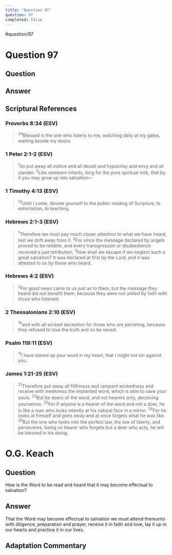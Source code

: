 ```yaml
---
title: "Question 97"
question: 97
completed: false
---
```

#question/97
# Question 97

## Question


## Answer


## Scriptural References
### Proverbs 8:34 (ESV)
> <sup>34</sup>Blessed is the one who listens to me, watching daily at my gates, waiting beside my doors.

### 1 Peter 2:1-2 (ESV)
> <sup>1</sup>So put away all malice and all deceit and hypocrisy and envy and all slander.
> <sup>2</sup>Like newborn infants, long for the pure spiritual milk, that by it you may grow up into salvation—

### 1 Timothy 4:13 (ESV)
> <sup>13</sup>Until I come, devote yourself to the public reading of Scripture, to exhortation, to teaching.

### Hebrews 2:1-3 (ESV)
> <sup>1</sup>Therefore we must pay much closer attention to what we have heard, lest we drift away from it.
> <sup>2</sup>For since the message declared by angels proved to be reliable, and every transgression or disobedience received a just retribution,
> <sup>3</sup>how shall we escape if we neglect such a great salvation? It was declared at first by the Lord, and it was attested to us by those who heard,

### Hebrews 4:2 (ESV)
> <sup>2</sup>For good news came to us just as to them, but the message they heard did not benefit them, because they were not united by faith with those who listened.

### 2 Thessalonians 2:10 (ESV)
> <sup>10</sup>and with all wicked deception for those who are perishing, because they refused to love the truth and so be saved.

### Psalm 119:11 (ESV)
> <sup>11</sup>I have stored up your word in my heart, that I might not sin against you.

### James 1:21-25 (ESV)
> <sup>21</sup>Therefore put away all filthiness and rampant wickedness and receive with meekness the implanted word, which is able to save your souls.
> <sup>22</sup>But be doers of the word, and not hearers only, deceiving yourselves.
> <sup>23</sup>For if anyone is a hearer of the word and not a doer, he is like a man who looks intently at his natural face in a mirror.
> <sup>24</sup>For he looks at himself and goes away and at once forgets what he was like.
> <sup>25</sup>But the one who looks into the perfect law, the law of liberty, and perseveres, being no hearer who forgets but a doer who acts, he will be blessed in his doing.

# O.G. Keach
## Question
How is the Word to be read and heard that it may become effectual to salvation?

## Answer
That the Word may become effectual to salvation we must attend thereunto with diligence, preparation and prayer, receive it in faith and love, lay it up in our hearts and practice it in our lives.

## Adaptation Commentary
